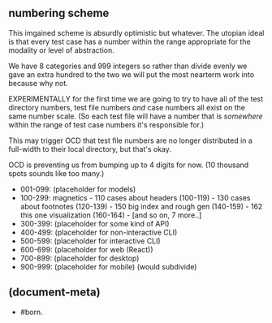 ## numbering scheme

This imgained scheme is absurdly optimistic but whatever. The utopian
ideal is that every test case has a number within the range appropriate
for the modality or level of abstraction.

We have 8 categories and 999 integers so rather than divide evenly we
gave an extra hundred to the two we will put the most nearterm work into
because why not.

EXPERIMENTALLY for the first time we are going to try to have all of the
test directory numbers, test file numbers *and* case numbers all exist on
the same number scale. (So each test file will have a number that is
*somewhere* within the range of test case numbers it's responsible for.)

This may trigger OCD that test file numbers are no longer distributed in
a full-width to their local directory, but that's okay.

OCD is preventing us from bumping up to 4 digits for now. (10 thousand
spots sounds like too many.)

  - 001-099:  (placeholder for models)
  - 100-299:  magnetics
              - 110 cases about headers (100-119)
              - 130 cases about footnotes (120-139)
              - 150 big index and rough gen (140-159)
              - 162 this one visualization (160-164)
              - [and so on, 7 more..]
  - 300-399:  (placeholder for some kind of API)
  - 400-499:  (placeholder for non-interactive CLI)
  - 500-599:  (placeholder for interactive CLI)
  - 600-699:  (placeholder for web (React))
  - 700-899:  (placeholder for desktop)
  - 900-999:  (placeholder for mobile) (would subdivide)




## (document-meta)

  - #born.
